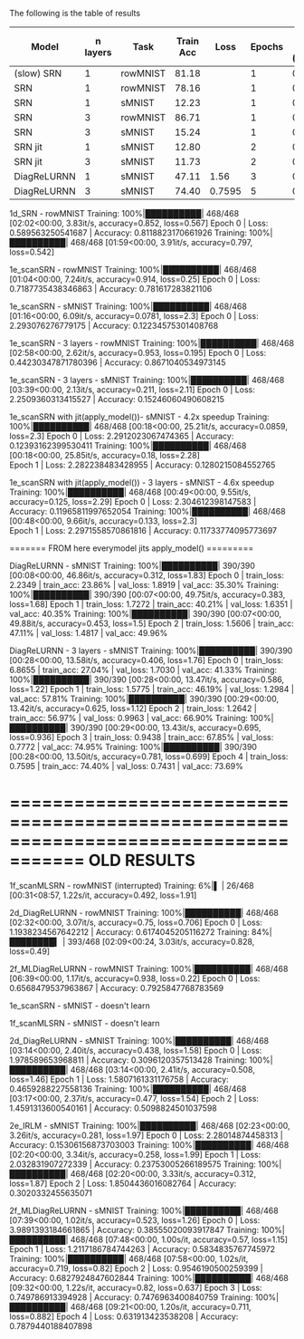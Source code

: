 
The following is the table of results

| Model       | n layers | Task     | Train Acc  | Loss   | Epochs | time / epoch (hh:mm:ss) |
|-------------|----------|----------|------------|--------|--------|-------------------------|
| (slow) SRN  |        1 | rowMNIST |      81.18 |        |      1 |                00:02:00 |
| SRN         |        1 | rowMNIST |      78.16 |        |      1 |                00:01:02 |
| SRN         |        1 | sMNIST   |      12.23 |        |      1 |                00:01:16 |
| SRN         |        3 | rowMNIST |      86.71 |        |      1 |                00:02:58 |
| SRN         |        3 | sMNIST   |      15.24 |        |      1 |                00:03:39 |
| SRN jit     |        1 | sMNIST   |      12.80 |        |      2 |                00:00:18 |
| SRN jit     |        3 | sMNIST   |      11.73 |        |      2 |                00:00:48 |
| DiagReLURNN |        1 | sMNIST   |      47.11 | 1.56   |      3 |                00:00:07 |
| DiagReLURNN |        3 | sMNIST   |      74.40 | 0.7595 |      5 |                00:00:28 |


1d_SRN - rowMNIST
Training: 100%|██████████| 468/468 [02:02<00:00,  3.83it/s, accuracy=0.852, loss=0.567]
Epoch 0 | Loss: 0.589563250541687 | Accuracy: 0.8118823170661926
Training: 100%|██████████| 468/468 [01:59<00:00,  3.91it/s, accuracy=0.797, loss=0.542]

1e_scanSRN - rowMNIST
Training: 100%|██████████| 468/468 [01:04<00:00,  7.24it/s, accuracy=0.914, loss=0.25] 
Epoch 0 | Loss: 0.7187735438346863 | Accuracy: 0.781617283821106

1e_scanSRN - sMNIST
Training: 100%|██████████| 468/468 [01:16<00:00,  6.09it/s, accuracy=0.0781, loss=2.3] 
Epoch 0 | Loss: 2.293076276779175 | Accuracy: 0.12234575301408768

1e_scanSRN - 3 layers - rowMNIST
Training: 100%|██████████| 468/468 [02:58<00:00,  2.62it/s, accuracy=0.953, loss=0.195] 
Epoch 0 | Loss: 0.44230347871780396 | Accuracy: 0.8671040534973145

1e_scanSRN - 3 layers - sMNIST
Training: 100%|██████████| 468/468 [03:39<00:00,  2.13it/s, accuracy=0.211, loss=2.11] 
Epoch 0 | Loss: 2.2509360313415527 | Accuracy: 0.15246060490608215

1e_scanSRN with jit(apply_model())- sMNIST - 4.2x speedup
Training: 100%|██████████| 468/468 [00:18<00:00, 25.21it/s, accuracy=0.0859, loss=2.3] 
Epoch 0 | Loss: 2.2912023067474365 | Accuracy: 0.12393162399530411
Training: 100%|██████████| 468/468 [00:18<00:00, 25.85it/s, accuracy=0.18, loss=2.28]  
Epoch 1 | Loss: 2.282238483428955 | Accuracy: 0.1280215084552765

1e_scanSRN with jit(apply_model()) - 3 layers - sMNIST - 4.6x speedup
Training: 100%|██████████| 468/468 [00:49<00:00,  9.55it/s, accuracy=0.125, loss=2.29] 
Epoch 0 | Loss: 2.304612398147583 | Accuracy: 0.11965811997652054
Training: 100%|██████████| 468/468 [00:48<00:00,  9.66it/s, accuracy=0.133, loss=2.3]  
Epoch 1 | Loss: 2.2971558570861816 | Accuracy: 0.11733774095773697

======= FROM here everymodel jits apply_model() =========

DiagReLURNN - sMNIST
Training: 100%|██████████| 390/390 [00:08<00:00, 46.86it/s, accuracy=0.312, loss=1.83] 
Epoch 0 | train_loss: 2.2349 | train_acc: 23.86% | val_loss: 1.8919 | val_acc: 35.30%
Training: 100%|██████████| 390/390 [00:07<00:00, 49.75it/s, accuracy=0.383, loss=1.68]
Epoch 1 | train_loss: 1.7272 | train_acc: 40.21% | val_loss: 1.6351 | val_acc: 40.35%
Training: 100%|██████████| 390/390 [00:07<00:00, 49.88it/s, accuracy=0.453, loss=1.5] 
Epoch 2 | train_loss: 1.5606 | train_acc: 47.11% | val_loss: 1.4817 | val_acc: 49.96%

DiagReLURNN - 3 layers - sMNIST
Training: 100%|██████████| 390/390 [00:28<00:00, 13.58it/s, accuracy=0.406, loss=1.76]
Epoch 0 | train_loss: 6.8655 | train_acc: 27.04% | val_loss: 1.7030 | val_acc: 41.33%
Training: 100%|██████████| 390/390 [00:28<00:00, 13.47it/s, accuracy=0.586, loss=1.22]
Epoch 1 | train_loss: 1.5775 | train_acc: 46.19% | val_loss: 1.2984 | val_acc: 57.81%
Training: 100%|██████████| 390/390 [00:29<00:00, 13.42it/s, accuracy=0.625, loss=1.12] 
Epoch 2 | train_loss: 1.2642 | train_acc: 56.97% | val_loss: 0.9963 | val_acc: 66.90%
Training: 100%|██████████| 390/390 [00:29<00:00, 13.43it/s, accuracy=0.695, loss=0.936]
Epoch 3 | train_loss: 0.9438 | train_acc: 67.85% | val_loss: 0.7772 | val_acc: 74.95%
Training: 100%|██████████| 390/390 [00:28<00:00, 13.50it/s, accuracy=0.781, loss=0.699]
Epoch 4 | train_loss: 0.7595 | train_acc: 74.40% | val_loss: 0.7431 | val_acc: 73.69%





=====================================================================================
OLD RESULTS
=====================================================================================



1f_scanMLSRN - rowMNIST (interrupted)
Training:   6%|▌         | 26/468 [00:31<08:57,  1.22s/it, accuracy=0.492, loss=1.91]


2d_DiagReLURNN - rowMNIST
Training: 100%|██████████| 468/468 [02:32<00:00,  3.07it/s, accuracy=0.75, loss=0.706] 
Epoch 0 | Loss: 1.1938234567642212 | Accuracy: 0.6174045205116272
Training:  84%|████████▍ | 393/468 [02:09<00:24,  3.03it/s, accuracy=0.828, loss=0.49]

2f_MLDiagReLURNN - rowMNIST
Training: 100%|██████████| 468/468 [06:39<00:00,  1.17it/s, accuracy=0.938, loss=0.22] 
Epoch 0 | Loss: 0.6568479537963867 | Accuracy: 0.7925847768783569


1e_scanSRN - sMNIST - doesn't learn

1f_scanMLSRN - sMNIST - doesn't learn

2d_DiagReLURNN - sMNIST
Training: 100%|██████████| 468/468 [03:14<00:00,  2.40it/s, accuracy=0.438, loss=1.58]
Epoch 0 | Loss: 1.978589653968811 | Accuracy: 0.3096120357513428
Training: 100%|██████████| 468/468 [03:14<00:00,  2.41it/s, accuracy=0.508, loss=1.46]
Epoch 1 | Loss: 1.5807161331176758 | Accuracy: 0.4659288227558136
Training: 100%|██████████| 468/468 [03:17<00:00,  2.37it/s, accuracy=0.477, loss=1.54]
Epoch 2 | Loss: 1.4591313600540161 | Accuracy: 0.5098824501037598

2e_IRLM - sMNIST
Training: 100%|██████████| 468/468 [02:23<00:00,  3.26it/s, accuracy=0.281, loss=1.97] 
Epoch 0 | Loss: 2.28014874458313 | Accuracy: 0.15306156873703003
Training: 100%|██████████| 468/468 [02:20<00:00,  3.34it/s, accuracy=0.258, loss=1.99]
Epoch 1 | Loss: 2.032831907272339 | Accuracy: 0.23753005266189575
Training: 100%|██████████| 468/468 [02:20<00:00,  3.33it/s, accuracy=0.312, loss=1.87]
Epoch 2 | Loss: 1.8504436016082764 | Accuracy: 0.3020332455635071

2f_MLDiagReLURNN - sMNIST
Training: 100%|██████████| 468/468 [07:39<00:00,  1.02it/s, accuracy=0.523, loss=1.26]
Epoch 0 | Loss: 3.9891393184661865 | Accuracy: 0.38555020093917847
Training: 100%|██████████| 468/468 [07:48<00:00,  1.00s/it, accuracy=0.57, loss=1.15]  
Epoch 1 | Loss: 1.2117186784744263 | Accuracy: 0.5834835767745972
Training: 100%|██████████| 468/468 [07:58<00:00,  1.02s/it, accuracy=0.719, loss=0.82] 
Epoch 2 | Loss: 0.9546190500259399 | Accuracy: 0.6827924847602844
Training: 100%|██████████| 468/468 [09:32<00:00,  1.22s/it, accuracy=0.82, loss=0.637] 
Epoch 3 | Loss: 0.749786913394928 | Accuracy: 0.7476963400840759
Training: 100%|██████████| 468/468 [09:21<00:00,  1.20s/it, accuracy=0.711, loss=0.882]
Epoch 4 | Loss: 0.631913423538208 | Accuracy: 0.7879440188407898

